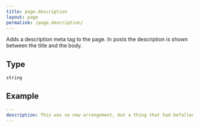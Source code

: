 ```yaml
---
title: page.description
layout: page
permalink: /page.description/
---
```


Adds a description meta tag to the page. In posts the description is shown between the title and the body.

## Type

`string`

## Example

~~~ yaml
---
description: This was no new arrangement, but a thing that had befallen many scores of times. Where Utterson was liked, he was liked well.
---
~~~
